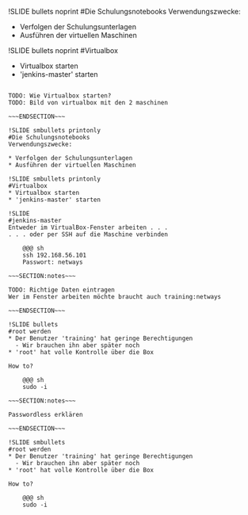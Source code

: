 !SLIDE bullets noprint
#Die Schulungsnotebooks
Verwendungszwecke:

* Verfolgen der Schulungsunterlagen
* Ausführen der virtuellen Maschinen

!SLIDE bullets  noprint
#Virtualbox
* Virtualbox starten
* 'jenkins-master' starten

~~~SECTION:notes~~~

TODO: Wie Virtualbox starten?
TODO: Bild von virtualbox mit den 2 maschinen

~~~ENDSECTION~~~

!SLIDE smbullets printonly
#Die Schulungsnotebooks
Verwendungszwecke:

* Verfolgen der Schulungsunterlagen
* Ausführen der virtuellen Maschinen

!SLIDE smbullets printonly
#Virtualbox
* Virtualbox starten
* 'jenkins-master' starten

!SLIDE 
#jenkins-master
Entweder im VirtualBox-Fenster arbeiten . . .  
. . . oder per SSH auf die Maschine verbinden

    @@@ sh
    ssh 192.168.56.101
    Passwort: netways

~~~SECTION:notes~~~

TODO: Richtige Daten eintragen
Wer im Fenster arbeiten möchte braucht auch training:netways

~~~ENDSECTION~~~

!SLIDE bullets
#root werden
* Der Benutzer 'training' hat geringe Berechtigungen
  - Wir brauchen ihn aber später noch
* 'root' hat volle Kontrolle über die Box

How to?

    @@@ sh
    sudo -i

~~~SECTION:notes~~~

Passwordless erklären

~~~ENDSECTION~~~

!SLIDE smbullets
#root werden
* Der Benutzer 'training' hat geringe Berechtigungen
  - Wir brauchen ihn aber später noch
* 'root' hat volle Kontrolle über die Box

How to?

    @@@ sh
    sudo -i
